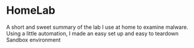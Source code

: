 # HomeLab
A short and sweet summary of the lab I use at home to examine malware. Using a little automation, I made an easy set up and easy to teardown Sandbox environment
